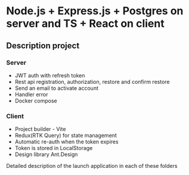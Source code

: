 # Node.js + Express.js + Postgres on server and TS + React on client

## Description project

### Server

- JWT auth with refresh token
- Rest api registration, authorization, restore and confirm restore
- Send an email to activate account
- Handler error
- Docker compose

### Client

- Project builder - Vite
- Redux(RTK Query) for state management
- Automatic re-auth when the token expires
- Token is stored in LocalStorage
- Design library Ant.Design

Detailed description of the launch application in each of these folders
